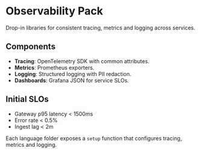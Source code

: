 # Observability Pack

Drop-in libraries for consistent tracing, metrics and logging across services.

## Components
- **Tracing**: OpenTelemetry SDK with common attributes.
- **Metrics**: Prometheus exporters.
- **Logging**: Structured logging with PII redaction.
- **Dashboards**: Grafana JSON for service SLOs.

## Initial SLOs
- Gateway p95 latency < 1500ms
- Error rate < 0.5%
- Ingest lag < 2m

Each language folder exposes a `setup` function that configures tracing, metrics and logging.
